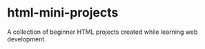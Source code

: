 # html-mini-projects
A collection of beginner HTML projects created while learning web development.
